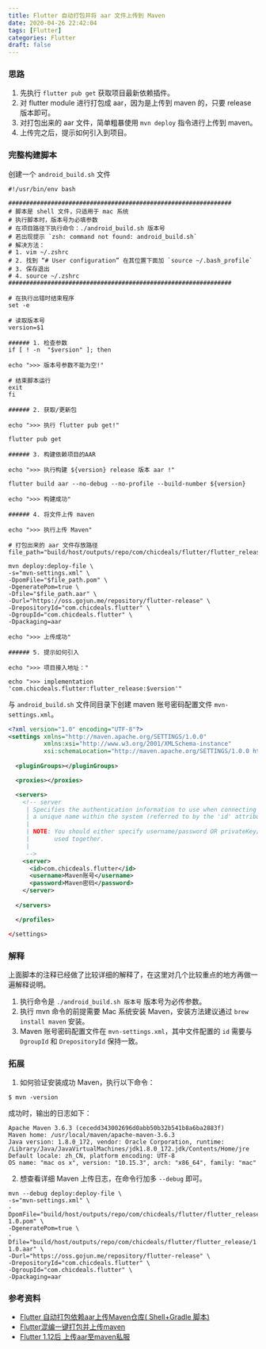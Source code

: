 ```yaml
---
title: Flutter 自动打包并将 aar 文件上传到 Maven
date: 2020-04-26 22:42:04
tags: [Flutter]
categories: Flutter
draft: false
---
```


### 思路
 
1. 先执行 ``flutter pub get`` 获取项目最新依赖插件。
2. 对 flutter module 进行打包成 aar，因为是上传到 maven 的，只要 release 版本即可。
3. 对打包出来的 aar 文件，简单粗暴使用 ``mvn deploy`` 指令进行上传到 maven。
4. 上传完之后，提示如何引入到项目。


### 完整构建脚本

创建一个 ``android_build.sh`` 文件

```shell
#!/usr/bin/env bash

###############################################################
# 脚本是 shell 文件，只适用于 mac 系统
# 执行脚本时，版本号为必填参数
# 在项目路径下执行命令：./android_build.sh 版本号
# 若出现提示 `zsh: command not found: android_build.sh`
# 解决方法：
# 1. vim ~/.zshrc
# 2. 找到 “# User configuration” 在其位置下面加 `source ~/.bash_profile`
# 3. 保存退出
# 4. source ~/.zshrc
###############################################################

# 在执行出错时结束程序
set -e

# 读取版本号
version=$1

###### 1. 检查参数
if [ ! -n  "$version" ]; then

echo ">>> 版本号参数不能为空!"

# 结束脚本运行
exit
fi

###### 2. 获取/更新包

echo ">>> 执行 flutter pub get!"

flutter pub get

###### 3. 构建依赖项目的AAR

echo ">>> 执行构建 ${version} release 版本 aar !"

flutter build aar --no-debug --no-profile --build-number ${version}

echo ">>> 构建成功"

###### 4. 将文件上传 maven

echo ">>> 执行上传 Maven"

# 打包出来的 aar 文件存放路径
file_path="build/host/outputs/repo/com/chicdeals/flutter/flutter_release/$version/flutter_release-$version"

mvn deploy:deploy-file \
-s="mvn-settings.xml" \
-DpomFile="$file_path.pom" \
-DgeneratePom=true \
-Dfile="$file_path.aar" \
-Durl="https://oss.gojun.me/repository/flutter-release" \
-DrepositoryId="com.chicdeals.flutter" \
-DgroupId="com.chicdeals.flutter" \
-Dpackaging=aar

echo ">>> 上传成功"

###### 5. 提示如何引入

echo ">>> 项目接入地址："

echo ">>> implementation 'com.chicdeals.flutter:flutter_release:$version'"

```

与 ``android_build.sh`` 文件同目录下创建 maven 账号密码配置文件 ``mvn-settings.xml``。

```xml
<?xml version="1.0" encoding="UTF-8"?>
<settings xmlns="http://maven.apache.org/SETTINGS/1.0.0"
          xmlns:xsi="http://www.w3.org/2001/XMLSchema-instance"
          xsi:schemaLocation="http://maven.apache.org/SETTINGS/1.0.0 http://maven.apache.org/xsd/settings-1.0.0.xsd">
          
  <pluginGroups></pluginGroups>

  <proxies></proxies>

  <servers>
    <!-- server
     | Specifies the authentication information to use when connecting to a particular server, identified by
     | a unique name within the system (referred to by the 'id' attribute below).
     |
     | NOTE: You should either specify username/password OR privateKey/passphrase, since these pairings are
     |       used together.
     |
     -->
    <server>
      <id>com.chicdeals.flutter</id>
      <username>Maven账号</username>
      <password>Maven密码</password>
    </server>
    
  </servers>

  </profiles>

</settings>

```

### 解释

上面脚本的注释已经做了比较详细的解释了，在这里对几个比较重点的地方再做一遍解释说明。

1. 执行命令是 ``./android_build.sh 版本号`` 版本号为必传参数。
2. 执行 mvn 命令的前提需要 Mac 系统安装 Maven，安装方法建议通过 ``brew install maven`` 安装。
3. Maven 账号密码配置文件在 ``mvn-settings.xml``，其中文件配置的 ``id`` 需要与 ``DgroupId`` 和 ``DrepositoryId`` 保持一致。


### 拓展

1. 如何验证安装成功 Maven，执行以下命令：

```
$ mvn -version
```

成功时，输出的日志如下：

```
Apache Maven 3.6.3 (cecedd343002696d0abb50b32b541b8a6ba2883f)
Maven home: /usr/local/maven/apache-maven-3.6.3
Java version: 1.8.0_172, vendor: Oracle Corporation, runtime: /Library/Java/JavaVirtualMachines/jdk1.8.0_172.jdk/Contents/Home/jre
Default locale: zh_CN, platform encoding: UTF-8
OS name: "mac os x", version: "10.15.3", arch: "x86_64", family: "mac"
```

2. 想查看详细 Maven 上传日志，在命令行加多 ``--debug`` 即可。

```
mvn --debug deploy:deploy-file \
-s="mvn-settings.xml" \
-DpomFile="build/host/outputs/repo/com/chicdeals/flutter/flutter_release/1.0/flutter_release-1.0.pom" \
-DgeneratePom=true \
-Dfile="build/host/outputs/repo/com/chicdeals/flutter/flutter_release/1.0/flutter_release-1.0.aar" \
-Durl="https://oss.gojun.me/repository/flutter-release" \
-DrepositoryId="com.chicdeals.flutter" \
-DgroupId="com.chicdeals.flutter" \
-Dpackaging=aar
```

### 参考资料

* [Flutter 自动打包依赖aar上传Maven仓库( Shell+Gradle 脚本)](https://blog.csdn.net/qizewei123/article/details/102768038)
* [Flutter混编一键打包并上传maven](https://galaxybruce.github.io/flutter/Flutter%E6%B7%B7%E7%BC%96%E4%B8%80%E9%94%AE%E6%89%93%E5%8C%85%E5%B9%B6%E4%B8%8A%E4%BC%A0maven.html)
* [Flutter 1.12后 上传aar至maven私服](https://kikt.top/posts/flutter/exists/upload-aar-to-maven/)

